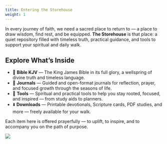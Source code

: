 ```yaml
---
title: Entering the Storehouse
weight: 1
---
```



In every journey of faith, we need a sacred place to return to — a place to draw wisdom, find rest, and be equipped. **The Storehouse** is that place: a quiet repository filled with timeless truth, practical guidance, and tools to support your spiritual and daily walk.

## Explore What’s Inside

- 📖 **Bible KJV** — The King James Bible in its full glory, a wellspring of divine truth and timeless language.
- 📓 **Journals** — Guided and open-format journals for reflection, prayer, and focused growth through the seasons of life.
- 🧰 **Tools** — Spiritual and practical tools to help you stay rooted, focused, and inspired — from study aids to planners.
- ⬇️ **Downloads** — Printable devotionals, Scripture cards, PDF studies, and more — freely available for your walk.

Each item here is offered prayerfully — to uplift, to inspire, and to accompany you on the path of purpose.


![](/uploads/illustrations/cuate/storehouse.png)